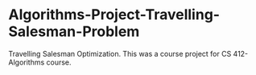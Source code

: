 # Algorithms-Project-Travelling-Salesman-Problem
Travelling Salesman Optimization. This was a course project for CS 412-Algorithms course. 
